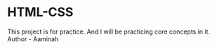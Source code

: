 # HTML-CSS
This project is for practice. And I will be practicing core concepts in it.
Author - Aaminah
